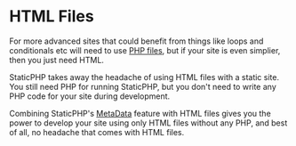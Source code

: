# HTML Files

For more advanced sites that could benefit from things like loops and conditionals etc will need to use [PHP files](PHP-Files.md), but if your site is even simplier, then you just need HTML.

StaticPHP takes away the headache of using HTML files with a static site. You still need PHP for running StaticPHP, but you don't need to write any PHP code for your site during development.

Combining StaticPHP's [MetaData](MetaData.md) feature with HTML files gives you the power to develop your site using only HTML files without any PHP, and best of all, no headache that comes with HTML files.
